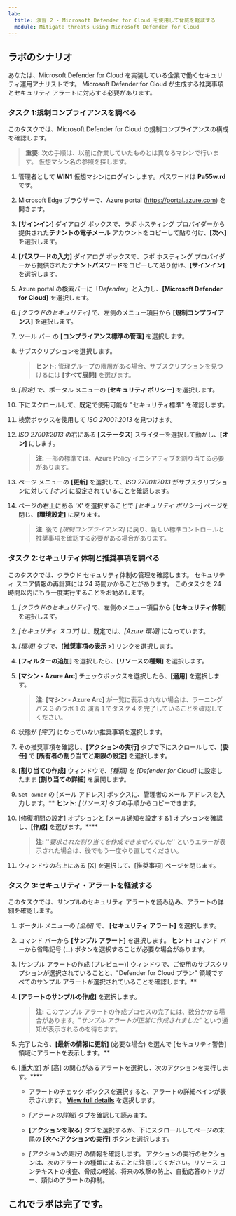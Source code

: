```yaml
---
lab:
  title: 演習 2 ‐ Microsoft Defender for Cloud を使用して脅威を軽減する
  module: Mitigate threats using Microsoft Defender for Cloud
---
```


## ラボのシナリオ

あなたは、Microsoft Defender for Cloud を実装している企業で働くセキュリティ運用アナリストです。 Microsoft Defender for Cloud が生成する推奨事項とセキュリティ アラートに対応する必要があります。

### タスク 1:規制コンプライアンスを調べる

このタスクでは、Microsoft Defender for Cloud の規制コンプライアンスの構成を確認します。 

>**重要:** 次の手順は、以前に作業していたものとは異なるマシンで行います。 仮想マシン名の参照を探します。

1. 管理者として **WIN1** 仮想マシンにログインします。パスワードは **Pa55w.rd** です。  

1. Microsoft Edge ブラウザーで、Azure portal (<https://portal.azure.com>) を開きます。

1. **[サインイン]** ダイアログ ボックスで、ラボ ホスティング プロバイダーから提供された**テナントの電子メール** アカウントをコピーして貼り付け、**[次へ]** を選択します。

1. **[パスワードの入力]** ダイアログ ボックスで、ラボ ホスティング プロバイダーから提供された**テナントパスワード**をコピーして貼り付け、**[サインイン]** を選択します。

1. Azure portal の検索バーに「*Defender*」と入力し、**[Microsoft Defender for Cloud]** を選択します。

1. *[クラウドのセキュリティ]* で、左側のメニュー項目から **[規制コンプライアンス]** を選択します。

1. ツール バー の **[コンプライアンス標準の管理]** を選択します。

1. サブスクリプションを選択します。

    >**ヒント:** 管理グループの階層がある場合、サブスクリプションを見つけるには **[すべて展開]** を選びます。

1. *[設定]* で、ポータル メニューの **[セキュリティ ポリシー]** を選択します。

1. 下にスクロールして、既定で使用可能な "セキュリティ標準" を確認します。

1. 検索ボックスを使用して *ISO 27001:2013* を見つけます。

1. *ISO 27001:2013* の右にある **[ステータス]** スライダーを選択して動かし、**[オン]** にします。

    >**注:**  一部の標準では、Azure Policy イニシアティブを割り当てる必要があります。

1. ページ メニューの **[更新]** を選択して、*ISO 27001:2013* がサブスクリプションに対して *[オン]* に設定されていることを確認します。

1. ページの右上にある 'X' を選択することで *[セキュリティ ポリシー]* ページを閉じ、**[環境設定]** に戻ります。

    >**注:** 後で *[規制コンプライアンス]* に戻り、新しい標準コントロールと推奨事項を確認する必要がある場合があります。

### タスク 2:セキュリティ体制と推奨事項を調べる

このタスクでは、クラウド セキュリティ体制の管理を確認します。  セキュリティ スコア情報の再計算には 24 時間かかることがあります。 このタスクを 24 時間以内にもう一度実行することをお勧めします。

1. *[クラウドのセキュリティ]* で、左側のメニュー項目から **[セキュリティ体制]** を選択します。

1. *[セキュリティ スコア]* は、既定では、*[Azure 環境]* になっています。

1. *[環境]* タブで、**[推奨事項の表示 >]** リンクを選択します。

1. **[フィルターの追加]** を選択したら、**[リソースの種類]** を選択します。

1. **[マシン - Azure Arc]** チェックボックスを選択したら、**[適用]** を選択します。

    >**注:**  **[マシン - Azure Arc]** が一覧に表示されない場合は、ラーニング パス 3 のラボ 1 の 演習 1 でタスク 4 を完了していることを確認してください。

1. 状態が *[完了]* になっていない推奨事項を選択します。

1. その推奨事項を確認し、**[アクションの実行]** タブで下にスクロールして、**[委任]** で **[所有者の割り当てと期限の設定]** を選択します。

1. **[割り当ての作成]** ウィンドウで、*[種類]* を *[Defender for Cloud]* に設定したまま **[割り当ての詳細]** を展開します。

1. `Set owner` の [メール アドレス] ボックスに、管理者のメール アドレスを入力します。** **ヒント:** *[リソース]* タブの手順からコピーできます。

1. [修復期間の設定] オプションと [メール通知を設定する] オプションを確認し、**[作成]** を選びます。****

    >**注:** ''*要求された割り当てを作成できませんでした*'' というエラーが表示された場合は、後でもう一度やり直してください。

1. ウィンドウの右上にある [X] を選択して、[推奨事項] ページを閉じます。


### タスク 3:セキュリティ・アラートを軽減する

このタスクでは、サンプルのセキュリティ アラートを読み込み、アラートの詳細を確認します。


1. ポータル メニューの *[全般]* で、 **[セキュリティ アラート]** を選択します。

1. コマンド バーから **[サンプル アラート]** を選択します。 **ヒント:** コマンド バーから省略記号 (...) ボタンを選択することが必要な場合があります。

1. [サンプル アラートの作成 (プレビュー)] ウィンドウで、ご使用のサブスクリプションが選択されていることと、"Defender for Cloud プラン" 領域ですべてのサンプル アラートが選択されていることを確認します。**

1. **[アラートのサンプルの作成]** を選択します。  

    >**注:** このサンプル アラートの作成プロセスの完了には、数分かかる場合があります。"*サンプル アラートが正常に作成されました*" という通知が表示されるのを待ちます。

1. 完了したら、**[最新の情報に更新]** (必要な場合) を選んで [セキュリティ警告] 領域にアラートを表示します。**

1. [重大度] が [高] の関心があるアラートを選択し、次のアクションを実行します。****

    - アラートのチェック ボックスを選択すると、アラートの詳細ペインが表示されます。 **[View full details](完全な詳細を表示)** を選択します。

    - *[アラートの詳細]* タブを確認して読みます。

    - **[アクションを取る]** タブを選択するか、下にスクロールしてページの末尾の **[次へ:アクションの実行]** ボタンを選択します。

    - *[アクションの実行]* の情報を確認します。 アクションの実行のセクションは、次のアラートの種類によることに注意してください。リソース コンテキストの検査、脅威の軽減、将来の攻撃の防止、自動応答のトリガー、類似のアラートの抑制。

## これでラボは完了です。
